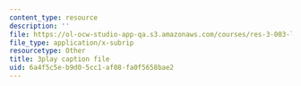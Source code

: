 ```yaml
---
content_type: resource
description: ''
file: https://ol-ocw-studio-app-qa.s3.amazonaws.com/courses/res-3-003-learn-to-build-your-own-videogame-with-the-unity-game-engine-and-microsoft-kinect-january-iap-2017/6a4f5c5eb9d05cc1af08fa0f5658bae2_Zqi2n4oZgvk.vtt
file_type: application/x-subrip
resourcetype: Other
title: 3play caption file
uid: 6a4f5c5e-b9d0-5cc1-af08-fa0f5658bae2
---
```

